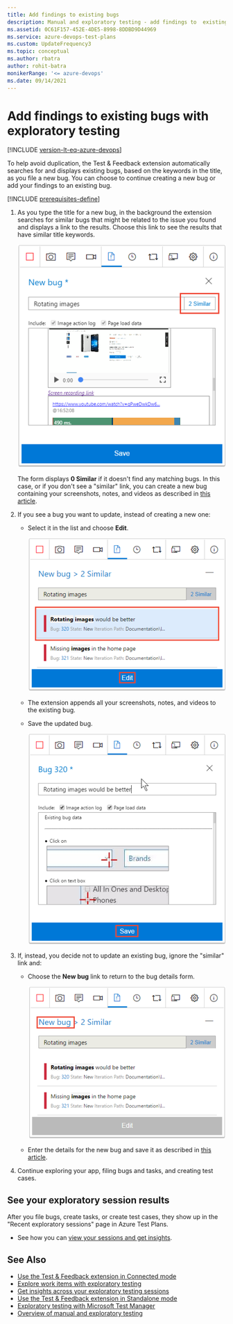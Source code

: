 ```yaml
---
title: Add findings to existing bugs
description: Manual and exploratory testing - add findings to  existing bugs when using the Test &amp; Feedback extension
ms.assetid: 0C61F157-452E-4DE5-8998-8DDBD9D44969
ms.service: azure-devops-test-plans
ms.custom: UpdateFrequency3
ms.topic: conceptual
ms.author: rbatra
author: rohit-batra
monikerRange: '<= azure-devops'
ms.date: 09/14/2021
---
```


# Add findings to existing bugs with exploratory testing

[!INCLUDE [version-lt-eq-azure-devops](../includes/version-lt-eq-azure-devops.md)] 
 
To help avoid duplication, the Test &amp; Feedback extension automatically 
searches for and displays existing bugs, based on the keywords in the title,
as you file a new bug. You can choose to continue creating a new bug or add
your findings to an existing bug.

[!INCLUDE [prerequisites-define](includes/prerequisites-stakeholder.md)] 

1. As you type the title for a new bug, in the background the extension 
   searches for similar bugs that might be related to the issue you found
   and displays a link to the results. Choose this link to see the results that have 
   similar title keywords.

   ![The link to view similar bugs](media/add-to-bugs-exploratory-testing/add-to-existing-bugs-01.png)
 
   The form displays **0 Similar** if it doesn't find any matching bugs.
   In this case, or if you don't see a "similar" link, you can create a
   new bug containing your screenshots, notes, and videos
   as described in [this article](connected-mode-exploratory-testing.md).
 
1. If you see a bug you want to update, instead of creating a new one:

   - Select it in the list and choose **Edit**.
 
     ![Editing a similar bug](media/add-to-bugs-exploratory-testing/add-to-existing-bugs-02.png)

   - The extension appends all your screenshots, notes, and videos to 
     the existing bug. 

   - Save the updated bug.

     ![Saving the updated bug](media/add-to-bugs-exploratory-testing/add-to-existing-bugs-03.png)

1. If, instead, you decide not to update an existing bug, ignore the "similar" link and:

   - Choose the **New bug** link to return to the bug details form.

     ![Returning to the bug details form](media/add-to-bugs-exploratory-testing/add-to-existing-bugs-04.png)

   - Enter the details for the new bug and save it
     as described in [this article](connected-mode-exploratory-testing.md).<p />
   
1. Continue exploring your app, filing bugs and tasks, and creating test cases. 

## See your exploratory session results 

After you file bugs, create tasks, or create test cases, they show up in the "Recent exploratory sessions" page in Azure Test Plans.

* See how you can [view your sessions and get insights](insights-exploratory-testing.md).

## See Also

* [Use the Test &amp; Feedback extension in Connected mode](connected-mode-exploratory-testing.md)
* [Explore work items with exploratory testing](explore-workitems-exploratory-testing.md)
* [Get insights across your exploratory testing sessions](insights-exploratory-testing.md)
* [Use the Test &amp; Feedback extension in Standalone mode](standalone-mode-exploratory-testing.md)
* [Exploratory testing with Microsoft Test Manager](/previous-versions/azure/devops/test/mtm/exploratory-testing-using-microsoft-test-manager)
* [Overview of manual and exploratory testing](index.yml)
 